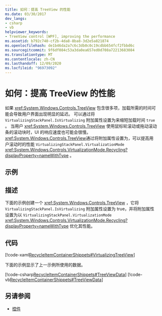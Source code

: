 ```yaml
---
title: 如何：提高 TreeView 的性能
ms.date: 03/30/2017
dev_langs:
- csharp
- vb
helpviewer_keywords:
- TreeView control [WPF], improving the performance
ms.assetid: b792c740-cf2b-4da8-8ba8-3d2e5a821874
ms.openlocfilehash: de1b46da2a7c6c3db0c0c19cdbb654fcf2fbbd6c
ms.sourcegitcommit: 9f6df084c53a3da0ea657ed0d708a72213683084
ms.translationtype: MT
ms.contentlocale: zh-CN
ms.lasthandoff: 12/09/2020
ms.locfileid: "96973092"
---
```

# <a name="how-to-improve-the-performance-of-a-treeview"></a>如何：提高 TreeView 的性能
如果 <xref:System.Windows.Controls.TreeView> 包含很多项，加载所需的时间可能会导致用户界面出现明显的延迟。 可以通过将 `VirtualizingStackPanel.IsVirtualizing` 附加属性设置为来缩短加载时间 `true` 。  当用户 <xref:System.Windows.Controls.TreeView> 使用鼠标轮滚动或拖动滚动条的滚动块时，UI 的响应速度也可能会很慢。 <xref:System.Windows.Controls.TreeView>通过将附加属性设置为，可以提高用户滚动时的性能 `VirtualizingStackPanel.VirtualizationMode` <xref:System.Windows.Controls.VirtualizationMode.Recycling?displayProperty=nameWithType> 。  
  
## <a name="example"></a>示例  
  
## <a name="description"></a>描述  
下面的示例创建一个 <xref:System.Windows.Controls.TreeView> ，它将 `VirtualizingStackPanel.IsVirtualizing` 附加属性设置为 true，并将附加属性设置为以 `VirtualizingStackPanel.VirtualizationMode` <xref:System.Windows.Controls.VirtualizationMode.Recycling?displayProperty=nameWithType> 优化其性能。  
  
## <a name="code"></a>代码  
 [!code-xaml[RecycleItemContainerShippets#VirtualizingTreeView](~/samples/snippets/csharp/VS_Snippets_Wpf/RecycleItemContainerShippets/CSharp/Window1.xaml#virtualizingtreeview)]  
  
 下面的示例显示了上一示例所使用的数据。  
  
 [!code-csharp[RecycleItemContainerShippets#TreeViewData](~/samples/snippets/csharp/VS_Snippets_Wpf/RecycleItemContainerShippets/CSharp/Window1.xaml.cs#treeviewdata)]
 [!code-vb[RecycleItemContainerShippets#TreeViewData](~/samples/snippets/visualbasic/VS_Snippets_Wpf/RecycleItemContainerShippets/visualbasic/window1.xaml.vb#treeviewdata)]  
  
## <a name="see-also"></a>另请参阅

- [控件](../advanced/optimizing-performance-controls.md)
